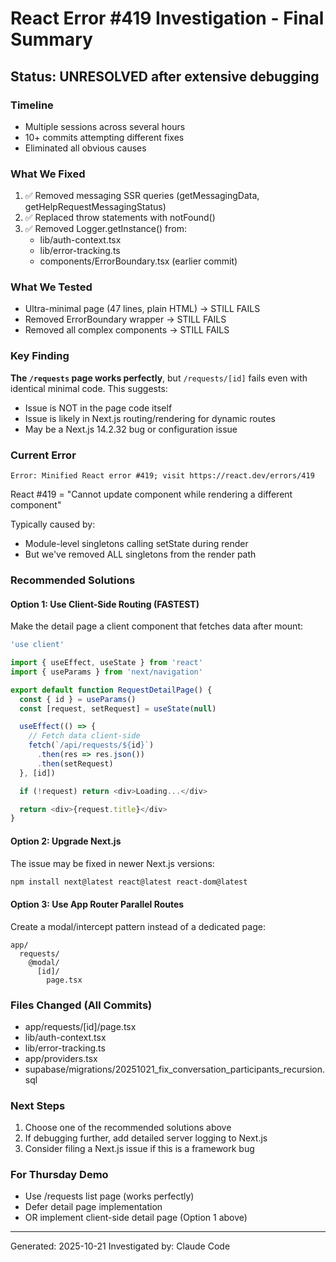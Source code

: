# React Error #419 Investigation - Final Summary

## Status: UNRESOLVED after extensive debugging

### Timeline
- Multiple sessions across several hours
- 10+ commits attempting different fixes
- Eliminated all obvious causes

### What We Fixed
1. ✅ Removed messaging SSR queries (getMessagingData, getHelpRequestMessagingStatus)
2. ✅ Replaced throw statements with notFound()
3. ✅ Removed Logger.getInstance() from:
   - lib/auth-context.tsx
   - lib/error-tracking.ts
   - components/ErrorBoundary.tsx (earlier commit)

### What We Tested
- Ultra-minimal page (47 lines, plain HTML) → STILL FAILS
- Removed ErrorBoundary wrapper → STILL FAILS
- Removed all complex components → STILL FAILS

### Key Finding
**The `/requests` page works perfectly**, but `/requests/[id]` fails even with identical minimal code. This suggests:
- Issue is NOT in the page code itself
- Issue is likely in Next.js routing/rendering for dynamic routes
- May be a Next.js 14.2.32 bug or configuration issue

### Current Error
```
Error: Minified React error #419; visit https://react.dev/errors/419
```

React #419 = "Cannot update component while rendering a different component"

Typically caused by:
- Module-level singletons calling setState during render
- But we've removed ALL singletons from the render path

### Recommended Solutions

#### Option 1: Use Client-Side Routing (FASTEST)
Make the detail page a client component that fetches data after mount:

```typescript
'use client'

import { useEffect, useState } from 'react'
import { useParams } from 'next/navigation'

export default function RequestDetailPage() {
  const { id } = useParams()
  const [request, setRequest] = useState(null)

  useEffect(() => {
    // Fetch data client-side
    fetch(`/api/requests/${id}`)
      .then(res => res.json())
      .then(setRequest)
  }, [id])

  if (!request) return <div>Loading...</div>

  return <div>{request.title}</div>
}
```

#### Option 2: Upgrade Next.js
The issue may be fixed in newer Next.js versions:
```bash
npm install next@latest react@latest react-dom@latest
```

#### Option 3: Use App Router Parallel Routes
Create a modal/intercept pattern instead of a dedicated page:
```
app/
  requests/
    @modal/
      [id]/
        page.tsx
```

### Files Changed (All Commits)
- app/requests/[id]/page.tsx
- lib/auth-context.tsx
- lib/error-tracking.ts
- app/providers.tsx
- supabase/migrations/20251021_fix_conversation_participants_recursion.sql

### Next Steps
1. Choose one of the recommended solutions above
2. If debugging further, add detailed server logging to Next.js
3. Consider filing a Next.js issue if this is a framework bug

### For Thursday Demo
- Use /requests list page (works perfectly)
- Defer detail page implementation
- OR implement client-side detail page (Option 1 above)

---
Generated: 2025-10-21
Investigated by: Claude Code
